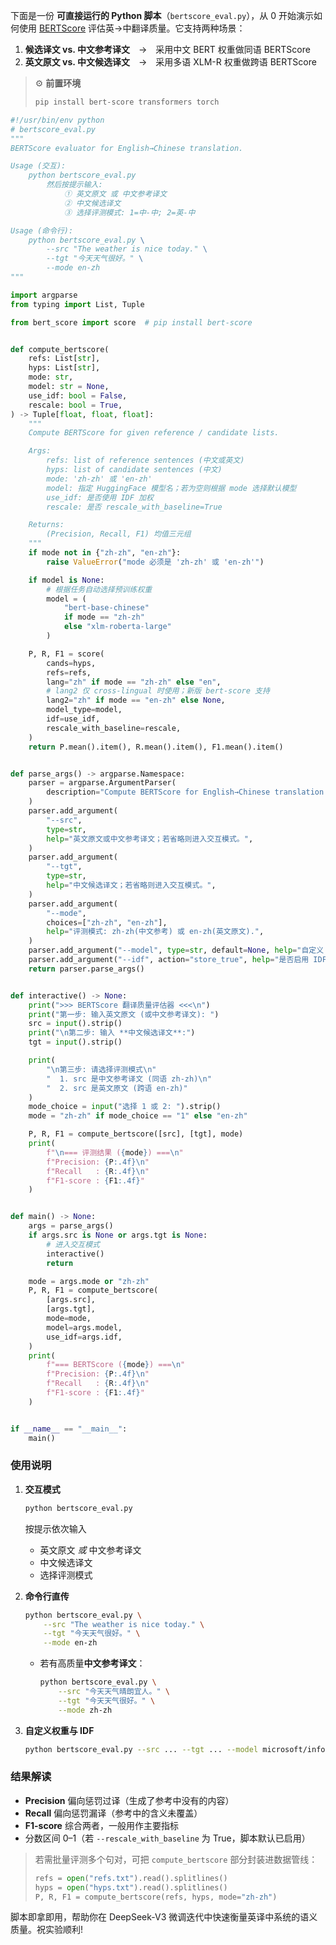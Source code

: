 下面是一份 **可直接运行的 Python 脚本**（`bertscore_eval.py`），从 0 开始演示如何使用 [BERTScore](https://github.com/Tiiiger/bert_score) 评估英→中翻译质量。它支持两种场景：

1. **候选译文 vs. 中文参考译文** → 采用中文 BERT 权重做同语 BERTScore
2. **英文原文 vs. 中文候选译文** → 采用多语 XLM-R 权重做跨语 BERTScore

> ⚙️ **前置环境**
>
> ```bash
> pip install bert-score transformers torch
> ```

```python
#!/usr/bin/env python
# bertscore_eval.py
"""
BERTScore evaluator for English→Chinese translation.

Usage (交互):
    python bertscore_eval.py
        然后按提示输入:
            ① 英文原文 或 中文参考译文
            ② 中文候选译文
            ③ 选择评测模式: 1=中-中; 2=英-中

Usage (命令行):
    python bertscore_eval.py \
        --src "The weather is nice today." \
        --tgt "今天天气很好。" \
        --mode en-zh
"""

import argparse
from typing import List, Tuple

from bert_score import score  # pip install bert-score


def compute_bertscore(
    refs: List[str],
    hyps: List[str],
    mode: str,
    model: str = None,
    use_idf: bool = False,
    rescale: bool = True,
) -> Tuple[float, float, float]:
    """
    Compute BERTScore for given reference / candidate lists.

    Args:
        refs: list of reference sentences (中文或英文)
        hyps: list of candidate sentences (中文)
        mode: 'zh-zh' 或 'en-zh'
        model: 指定 HuggingFace 模型名；若为空则根据 mode 选择默认模型
        use_idf: 是否使用 IDF 加权
        rescale: 是否 rescale_with_baseline=True

    Returns:
        (Precision, Recall, F1) 均值三元组
    """
    if mode not in {"zh-zh", "en-zh"}:
        raise ValueError("mode 必须是 'zh-zh' 或 'en-zh'")

    if model is None:
        # 根据任务自动选择预训练权重
        model = (
            "bert-base-chinese"
            if mode == "zh-zh"
            else "xlm-roberta-large"
        )

    P, R, F1 = score(
        cands=hyps,
        refs=refs,
        lang="zh" if mode == "zh-zh" else "en",
        # lang2 仅 cross-lingual 时使用；新版 bert-score 支持
        lang2="zh" if mode == "en-zh" else None,
        model_type=model,
        idf=use_idf,
        rescale_with_baseline=rescale,
    )
    return P.mean().item(), R.mean().item(), F1.mean().item()


def parse_args() -> argparse.Namespace:
    parser = argparse.ArgumentParser(
        description="Compute BERTScore for English→Chinese translation."
    )
    parser.add_argument(
        "--src",
        type=str,
        help="英文原文或中文参考译文；若省略则进入交互模式。",
    )
    parser.add_argument(
        "--tgt",
        type=str,
        help="中文候选译文；若省略则进入交互模式。",
    )
    parser.add_argument(
        "--mode",
        choices=["zh-zh", "en-zh"],
        help="评测模式: zh-zh(中文参考) 或 en-zh(英文原文).",
    )
    parser.add_argument("--model", type=str, default=None, help="自定义 HuggingFace 模型名")
    parser.add_argument("--idf", action="store_true", help="是否启用 IDF 加权")
    return parser.parse_args()


def interactive() -> None:
    print(">>> BERTScore 翻译质量评估器 <<<\n")
    print("第一步: 输入英文原文 (或中文参考译文): ")
    src = input().strip()
    print("\n第二步: 输入 **中文候选译文**:")
    tgt = input().strip()

    print(
        "\n第三步: 请选择评测模式\n"
        "  1. src 是中文参考译文 (同语 zh-zh)\n"
        "  2. src 是英文原文 (跨语 en-zh)"
    )
    mode_choice = input("选择 1 或 2: ").strip()
    mode = "zh-zh" if mode_choice == "1" else "en-zh"

    P, R, F1 = compute_bertscore([src], [tgt], mode)
    print(
        f"\n=== 评测结果 ({mode}) ===\n"
        f"Precision: {P:.4f}\n"
        f"Recall   : {R:.4f}\n"
        f"F1-score : {F1:.4f}"
    )


def main() -> None:
    args = parse_args()
    if args.src is None or args.tgt is None:
        # 进入交互模式
        interactive()
        return

    mode = args.mode or "zh-zh"
    P, R, F1 = compute_bertscore(
        [args.src],
        [args.tgt],
        mode=mode,
        model=args.model,
        use_idf=args.idf,
    )
    print(
        f"=== BERTScore ({mode}) ===\n"
        f"Precision: {P:.4f}\n"
        f"Recall   : {R:.4f}\n"
        f"F1-score : {F1:.4f}"
    )


if __name__ == "__main__":
    main()
```

### 使用说明

1. **交互模式**

   ```bash
   python bertscore_eval.py
   ```

   按提示依次输入

   * 英文原文 *或* 中文参考译文
   * 中文候选译文
   * 选择评测模式

2. **命令行直传**

   ```bash
   python bertscore_eval.py \
       --src "The weather is nice today." \
       --tgt "今天天气很好。" \
       --mode en-zh
   ```

   * 若有高质量**中文参考译文**：

     ```bash
     python bertscore_eval.py \
         --src "今天天气晴朗宜人。" \
         --tgt "今天天气很好。" \
         --mode zh-zh
     ```

3. **自定义权重与 IDF**

   ```bash
   python bertscore_eval.py --src ... --tgt ... --model microsoft/infoxlm-large --idf --mode en-zh
   ```

### 结果解读

* **Precision** 偏向惩罚过译（生成了参考中没有的内容）
* **Recall** 偏向惩罚漏译（参考中的含义未覆盖）
* **F1-score** 综合两者，一般用作主要指标
* 分数区间 0–1（若 `--rescale_with_baseline` 为 True，脚本默认已启用）

> 若需批量评测多个句对，可把 `compute_bertscore` 部分封装进数据管线：
>
> ```python
> refs = open("refs.txt").read().splitlines()
> hyps = open("hyps.txt").read().splitlines()
> P, R, F1 = compute_bertscore(refs, hyps, mode="zh-zh")
> ```

脚本即拿即用，帮助你在 DeepSeek-V3 微调迭代中快速衡量英译中系统的语义质量。祝实验顺利!
